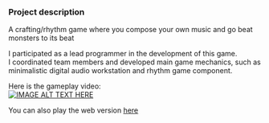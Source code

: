 ### Project description

A crafting/rhythm game where you compose your own music and go beat monsters to its beat

I participated as a lead programmer in the development of this game.\
I coordinated team members and developed main game mechanics, such as minimalistic digital audio workstation and rhythm game component.

Here is the gameplay video:\
[![IMAGE ALT TEXT HERE](http://img.youtube.com/vi/fPZf_1fDeAg/hqdefault.jpg)](http://www.youtube.com/watch?v=fPZf_1fDeAgw)

You can also play the web version [here](https://toxazol.itch.io/musician-of-the-flying-archipelago)
